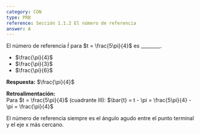 ```yaml
---
category: CON
type: PRB
reference: Sección 1.1.2 El número de referencia
answer: A
---
```


El número de referencia $\bar{t}$ para $t = \frac{5\pi}{4}$ es \_\_\_\_\_\_\_\_.

- $\frac{\pi}{4}$
- $\frac{\pi}{3}$
- $\frac{\pi}{6}$

**Respuesta:** $\frac{\pi}{4}$

**Retroalimentación:**  
Para $t = \frac{5\pi}{4}$ (cuadrante III): $\bar{t} = t - \pi = \frac{5\pi}{4} - \pi = \frac{\pi}{4}$

El número de referencia siempre es el ángulo agudo entre el punto terminal y el eje x más cercano.
